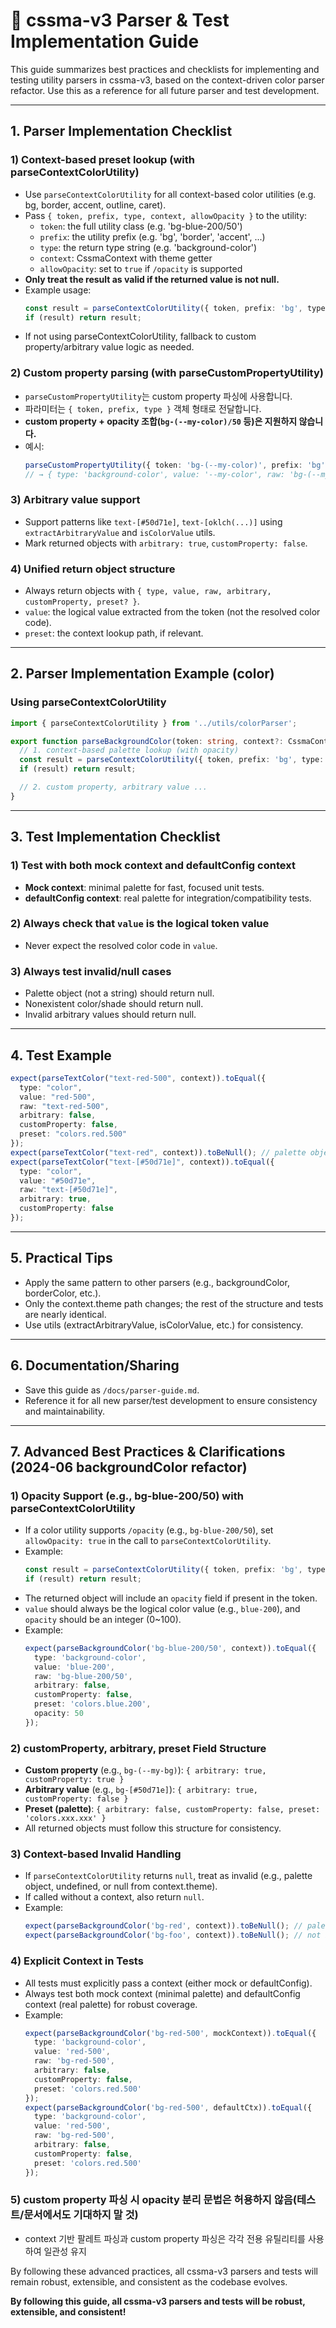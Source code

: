 # 📝 cssma-v3 Parser & Test Implementation Guide

This guide summarizes best practices and checklists for implementing and testing utility parsers in cssma-v3, based on the context-driven color parser refactor. Use this as a reference for all future parser and test development.

---

## 1. Parser Implementation Checklist

### 1) Context-based preset lookup (with parseContextColorUtility)
- Use `parseContextColorUtility` for all context-based color utilities (e.g. bg, border, accent, outline, caret).
- Pass `{ token, prefix, type, context, allowOpacity }` to the utility:
  - `token`: the full utility class (e.g. 'bg-blue-200/50')
  - `prefix`: the utility prefix (e.g. 'bg', 'border', 'accent', ...)
  - `type`: the return type string (e.g. 'background-color')
  - `context`: CssmaContext with theme getter
  - `allowOpacity`: set to `true` if `/opacity` is supported
- **Only treat the result as valid if the returned value is not null.**
- Example usage:
  ```ts
  const result = parseContextColorUtility({ token, prefix: 'bg', type: 'background-color', context, allowOpacity: true });
  if (result) return result;
  ```
- If not using parseContextColorUtility, fallback to custom property/arbitrary value logic as needed.

### 2) Custom property parsing (with parseCustomPropertyUtility)
- `parseCustomPropertyUtility`는 custom property 파싱에 사용합니다.
- 파라미터는 `{ token, prefix, type }` 객체 형태로 전달합니다.
- **custom property + opacity 조합(`bg-(--my-color)/50` 등)은 지원하지 않습니다.**
- 예시:
  ```ts
  parseCustomPropertyUtility({ token: 'bg-(--my-color)', prefix: 'bg', type: 'background-color' });
  // → { type: 'background-color', value: '--my-color', raw: 'bg-(--my-color)', arbitrary: true, customProperty: true }
  ```

### 3) Arbitrary value support
- Support patterns like `text-[#50d71e]`, `text-[oklch(...)]` using `extractArbitraryValue` and `isColorValue` utils.
- Mark returned objects with `arbitrary: true`, `customProperty: false`.

### 4) Unified return object structure
- Always return objects with `{ type, value, raw, arbitrary, customProperty, preset? }`.
- `value`: the logical value extracted from the token (not the resolved color code).
- `preset`: the context lookup path, if relevant.

---

## 2. Parser Implementation Example (color)

### Using parseContextColorUtility
```ts
import { parseContextColorUtility } from '../utils/colorParser';

export function parseBackgroundColor(token: string, context?: CssmaContext): any | null {
  // 1. context-based palette lookup (with opacity)
  const result = parseContextColorUtility({ token, prefix: 'bg', type: 'background-color', context, allowOpacity: true });
  if (result) return result;

  // 2. custom property, arbitrary value ...
}
```

---

## 3. Test Implementation Checklist

### 1) Test with both mock context and defaultConfig context
- **Mock context**: minimal palette for fast, focused unit tests.
- **defaultConfig context**: real palette for integration/compatibility tests.

### 2) Always check that `value` is the logical token value
- Never expect the resolved color code in `value`.

### 3) Always test invalid/null cases
- Palette object (not a string) should return null.
- Nonexistent color/shade should return null.
- Invalid arbitrary values should return null.

---

## 4. Test Example

```ts
expect(parseTextColor("text-red-500", context)).toEqual({
  type: "color",
  value: "red-500",
  raw: "text-red-500",
  arbitrary: false,
  customProperty: false,
  preset: "colors.red.500"
});
expect(parseTextColor("text-red", context)).toBeNull(); // palette object is invalid
expect(parseTextColor("text-[#50d71e]", context)).toEqual({
  type: "color",
  value: "#50d71e",
  raw: "text-[#50d71e]",
  arbitrary: true,
  customProperty: false
});
```

---

## 5. Practical Tips

- Apply the same pattern to other parsers (e.g., backgroundColor, borderColor, etc.).
- Only the context.theme path changes; the rest of the structure and tests are nearly identical.
- Use utils (extractArbitraryValue, isColorValue, etc.) for consistency.

---

## 6. Documentation/Sharing

- Save this guide as `/docs/parser-guide.md`.
- Reference it for all new parser/test development to ensure consistency and maintainability.

---

## 7. Advanced Best Practices & Clarifications (2024-06 backgroundColor refactor)

### 1) Opacity Support (e.g., bg-blue-200/50) with parseContextColorUtility
- If a color utility supports `/opacity` (e.g., `bg-blue-200/50`), set `allowOpacity: true` in the call to `parseContextColorUtility`.
- Example:
  ```ts
  const result = parseContextColorUtility({ token, prefix: 'bg', type: 'background-color', context, allowOpacity: true });
  if (result) return result;
  ```
- The returned object will include an `opacity` field if present in the token.
- `value` should always be the logical color value (e.g., `blue-200`), and `opacity` should be an integer (0~100).
- Example:
  ```ts
  expect(parseBackgroundColor('bg-blue-200/50', context)).toEqual({
    type: 'background-color',
    value: 'blue-200',
    raw: 'bg-blue-200/50',
    arbitrary: false,
    customProperty: false,
    preset: 'colors.blue.200',
    opacity: 50
  });
  ```

### 2) customProperty, arbitrary, preset Field Structure
- **Custom property** (e.g., `bg-(--my-bg)`): `{ arbitrary: true, customProperty: true }`
- **Arbitrary value** (e.g., `bg-[#50d71e]`): `{ arbitrary: true, customProperty: false }`
- **Preset (palette)**: `{ arbitrary: false, customProperty: false, preset: 'colors.xxx.xxx' }`
- All returned objects must follow this structure for consistency.

### 3) Context-based Invalid Handling
- If `parseContextColorUtility` returns `null`, treat as invalid (e.g., palette object, undefined, or null from context.theme).
- If called without a context, also return `null`.
- Example:
  ```ts
  expect(parseBackgroundColor('bg-red', context)).toBeNull(); // palette object is invalid
  expect(parseBackgroundColor('bg-foo', context)).toBeNull(); // not in palette
  ```

### 4) Explicit Context in Tests
- All tests must explicitly pass a context (either mock or defaultConfig).
- Always test both mock context (minimal palette) and defaultConfig context (real palette) for robust coverage.
- Example:
  ```ts
  expect(parseBackgroundColor('bg-red-500', mockContext)).toEqual({
    type: 'background-color',
    value: 'red-500',
    raw: 'bg-red-500',
    arbitrary: false,
    customProperty: false,
    preset: 'colors.red.500'
  });
  expect(parseBackgroundColor('bg-red-500', defaultCtx)).toEqual({
    type: 'background-color',
    value: 'red-500',
    raw: 'bg-red-500',
    arbitrary: false,
    customProperty: false,
    preset: 'colors.red.500'
  });
  ```

### 5) custom property 파싱 시 opacity 분리 문법은 허용하지 않음(테스트/문서에서도 기대하지 말 것)
- context 기반 팔레트 파싱과 custom property 파싱은 각각 전용 유틸리티를 사용하여 일관성 유지

By following these advanced practices, all cssma-v3 parsers and tests will remain robust, extensible, and consistent as the codebase evolves.

**By following this guide, all cssma-v3 parsers and tests will be robust, extensible, and consistent!** 